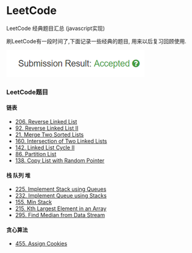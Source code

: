 # LeetCode
LeetCode 经典题目汇总 (javascript实现)

刷LeetCode有一段时间了,下面记录一些经典的题目, 用来以后复习回顾使用.

![Alt text](./img/accepted.png)

### LeetCode题目

#### 链表
- [206. Reverse Linked List](./LeetCode/206.ReverseLinkedList.js)
- [92.  Reverse Linked List II](./LeetCode/92.ReverseLinkedListII.js)
- [21.  Merge Two Sorted Lists](./LeetCode/21.MergeTwoSortedLists.js)
- [160. Intersection of Two Linked Lists](./LeetCode/160.IntersectionofTwoLinkedLists.js)
- [142. Linked List Cycle II](./LeetCode/142.LinkedListCycleII.js)
- [86.  Partition List](./LeetCode/86.PartitionList.js)
- [138. Copy List with Random Pointer](./LeetCode/138.CopyListWithRandomPointer.js)

#### 栈 队列 堆
- [225. Implement Stack using Queues](./LeetCode/225.ImplementStackUsingQueues.js)
- [232. Implement Queue using Stacks](./LeetCode/232.ImplementQueueUsingStacks.js)
- [155. Min Stack](./LeetCode/155.MinStack.js)
- [215. Kth Largest Element in an Array](./LeetCode/215.KthLargestElementInAnArray.js)
- [295. Find Median from Data Stream](./LeetCode/295.FindMedianFromDataStream.js)

#### 贪心算法
- [455. Assign Cookies](./LeetCode/455.AssignCookies.js)